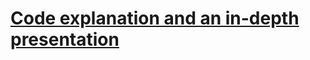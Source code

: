 # [Code explanation and an in-depth presentation]({{'https://andreil26.github.io/me/uniprojects/2019/05/20/test.html'}})
